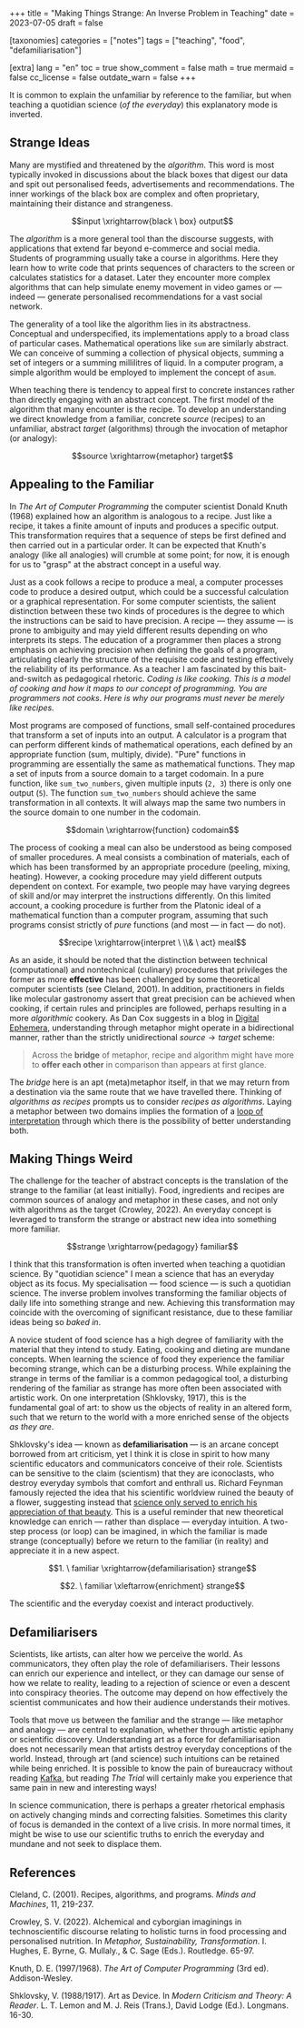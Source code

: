 +++
title = "Making Things Strange: An Inverse Problem in Teaching"
date = 2023-07-05
draft = false

[taxonomies]
categories = ["notes"]
tags = ["teaching", "food", "defamiliarisation"]

[extra]
lang = "en"
toc = true
show_comment = false
math = true
mermaid = false
cc_license = false
outdate_warn = false
+++

It is common to explain the unfamiliar by reference to the
familiar, but when teaching a quotidian science (*of the everyday*) this explanatory mode is
inverted.

<!-- more -->

## Strange Ideas

Many are mystified and threatened by the *algorithm*.
This word is most typically invoked in discussions about 
the black boxes that digest our data and spit out personalised
feeds, advertisements and recommendations.
The inner workings of the black box are complex
and often proprietary, maintaining their distance
and strangeness.

$$input \xrightarrow{black \ box} output$$

The *algorithm* is a more general tool than the discourse suggests,
with applications that extend far beyond e-commerce and social media.
Students of programming usually take a course in algorithms.
Here they learn how to write code that prints sequences of
characters to the screen or calculates statistics for a dataset.
Later they encounter more complex algorithms that can help
simulate enemy movement in video games or — indeed — generate
personalised recommendations for a vast social network.

The generality of a tool like the algorithm lies in its abstractness.
Conceptual and underspecified, its implementations apply to a broad
class of particular cases.
Mathematical operations like `sum` are similarly abstract.
We can conceive of summing a collection of physical objects, summing
a set of
integers or a summing millilitres of liquid.
In a computer program, a simple algorithm
would be employed to implement the
concept of a`sum`.

When teaching there is tendency to appeal first to concrete 
instances rather than directly engaging with an abstract concept.
The first model of the algorithm that many encounter is the recipe.
To develop an understanding we direct knowledge
from a familiar, concrete *source* (recipes) to an unfamiliar, abstract *target*
(algorithms)
through the invocation of metaphor (or analogy):

$$source \xrightarrow{metaphor} target$$

## Appealing to the Familiar

In *The Art of Computer Programming* the computer scientist
Donald Knuth (1968) explained how an algorithm is analogous to a recipe.
Just like a recipe, it takes a finite amount of inputs and produces
a specific output.
This transformation requires that a sequence of steps be first
defined and then carried out in a particular order.
It can be expected that Knuth's analogy (like all analogies) will
crumble at some point; for now, it is enough for us to "grasp"
at the abstract concept in a useful way.

Just as a cook follows a recipe to produce a meal, a computer
processes code to produce a desired output, which could be a
successful calculation or a graphical representation.
For some computer scientists, the salient distinction between these
two kinds of procedures is the degree to which the instructions can 
be said to have precision.
A recipe — they assume — is prone to ambiguity and may yield
different results depending on who interprets its steps.
The education of a programmer then places a strong emphasis on
achieving precision when defining the goals of a program,
articulating clearly the structure of the requisite code and
testing effectively the reliability of its performance.
As a teacher I am fascinated by this bait-and-switch
as pedagogical rhetoric.
*Coding is like cooking.*
*This is a model of cooking and how it maps to our concept of programming.*
*You are programmers not cooks*.
*Here is why our programs must never be merely like recipes.*

Most programs are composed of functions,
small self-contained procedures that transform
a set of inputs into an output.
A calculator is a program that can perform
different kinds of mathematical operations,
each defined by an appropriate function (sum, multiply, divide).
"Pure" functions in programming are essentially
the same as mathematical functions.
They map a set of inputs from a source domain
to a target codomain.
In a pure function, like `sum_two_numbers`,
given multiple inputs (`2, 3`) there is only
one output (`5`).
The function `sum_two_numbers` should achieve
the same transformation in all contexts.
It will always map the same two numbers
in the source domain to one number in the
codomain.

$$domain \xrightarrow{function} codomain$$

The process of cooking a meal can also be understood
as being composed of smaller procedures.
A meal consists a combination of materials,
each of which has been transformed by an
appropriate procedure (peeling, mixing, heating).
However, a cooking procedure may yield different
outputs dependent on context.
For example, two people may have varying degrees
of skill and/or may interpret the instructions
differently.
On this limited account, a cooking procedure is further
from the Platonic ideal of a mathematical function than a computer
program, assuming that such programs consist strictly of *pure* functions 
(and most — in fact — do not).

$$recipe \xrightarrow{interpret \ \\& \ act} meal$$

As an aside, it should be noted that the distinction between technical
(computational) and nontechnical (culinary) procedures that
privileges the former as more **effective** has been challenged by
some theoretical computer scientists (see Cleland, 2001).
In addition, practitioners in fields like molecular
gastronomy assert that great precision
can be achieved when cooking, if certain rules and principles are
followed, perhaps resulting in a more *algorithmic* cookery.
As Dan Cox suggests in a blog in
[Digital
Ephemera](https://videlais.com/2020/08/15/code-stories-recipe/),
understanding through metaphor might
operate in a bidirectional manner, rather
than the strictly unidirectional $source \to target$ scheme:

> Across the **bridge** of metaphor,
> recipe and algorithm might have
> more to **offer each other** in comparison 
> than appears at first glance.

The *bridge* here is an apt (meta)metaphor itself, in that
we may return from a destination via the
same route that we have travelled there.
Thinking of *algorithms as recipes* prompts
us to consider *recipes as algorithms*.
Laying a metaphor between two domains
implies the formation of a
[loop of interpretation](https://en.wikipedia.org/wiki/Hermeneutic_circle) through which there is 
the possibility of better understanding both. 

## Making Things Weird

The challenge for the teacher of abstract concepts
is the translation of the strange to the familiar (at least initially).
Food, ingredients and recipes are common sources of analogy and
metaphor in these cases, and not only with algorithms as the target (Crowley, 2022).
An everyday concept is leveraged to transform
the strange or abstract new idea into something
more familiar.

$$strange \xrightarrow{pedagogy} familiar$$

I think that this transformation is often inverted when teaching a 
quotidian science.
By "quotidian science" I mean a science that has an everyday
object as its focus.
My specialisation — food science — is such a quotidian science.
The inverse problem involves transforming the
familiar objects of daily life into something
strange and new.
Achieving this transformation may coincide
with the overcoming of significant resistance,
due to these familiar ideas being so *baked in*.

A novice student of food science has a high degree of familiarity
with the material that they intend to study.
Eating, cooking and dieting are mundane concepts.
When learning the science of food they experience the familiar becoming
strange, which can be a disturbing process.
While explaining the strange in terms of the familiar is
a common pedagogical tool, a disturbing rendering of the familiar as
strange has more often been associated with artistic work. 
On one interpretation (Shklovsky, 1917), this is the fundamental goal of art: to show 
us the objects of reality in an altered form, such that we return
to the world with a more enriched sense of the objects *as they are*. 

Shklovsky's idea — known as **defamiliarisation** — is an arcane concept borrowed from
art criticism, yet I think it is close in spirit
to how many scientific educators and communicators conceive of their role.
Scientists can be sensitive to the claim (scientism) that they are iconoclasts,
who destroy everyday symbols that comfort and enthrall us.
Richard Feynman famously rejected the idea that his scientific
worldview ruined the beauty of a flower, suggesting instead that
[science only served to enrich his appreciation of that beauty](https://www.themarginalian.org/2013/01/01/ode-to-a-flower-richard-feynman/).
This is a useful reminder that new theoretical knowledge can
enrich — rather than displace — everyday intuition.
A two-step process (or loop) can be imagined, in which the familiar is made
strange (conceptually) before we return to the familiar (in
reality) and appreciate it in a new aspect.

$$1. \ familiar \xrightarrow{defamiliarisation} strange$$

$$2. \ familiar \xleftarrow{enrichment} strange$$

The scientific and the everyday coexist and interact productively.

## Defamiliarisers

Scientists, like artists, can alter how we perceive the world.
As communicators, they often play the role of defamiliarisers.
Their lessons can enrich our experience and intellect, or they can 
damage our sense of how we relate to reality, leading to a rejection
of science or even a descent into conspiracy theories.
The outcome may depend on how effectively the scientist
communicates and how their audience understands their motives.

Tools that move us between the familiar and the strange — like
metaphor and analogy — are
central to explanation, whether through artistic epiphany or
scientific discovery.
Understanding art as a force for defamiliarisation does not necessarily
mean that artists destroy everyday conceptions of the
world.
Instead, through art (and science) such intuitions can be retained while being enriched.
It is possible to know the pain of bureaucracy without reading
[Kafka](https://en.wikipedia.org/wiki/Franz_Kafka), but reading 
*The Trial* will certainly make you experience
that same pain in new and interesting ways!

In science communication, there is perhaps a greater
rhetorical emphasis on actively changing minds and
correcting falsities.
Sometimes this clarity of focus is demanded in the
context of a live crisis.
In more normal times, it might be wise to use our scientific truths
to enrich the everyday and mundane and not seek to displace them.

## References

Cleland, C. (2001). Recipes, algorithms, and programs. *Minds and
Machines*, 11, 219-237.

Crowley, S. V. (2022). Alchemical and cyborgian imaginings in technoscientific discourse relating to holistic turns in food processing and personalised nutrition. In *Metaphor, Sustainability, Transformation*. I. Hughes, E. Byrne, G. Mullaly., & C. Sage (Eds.). Routledge. 65-97.

Knuth, D. E. (1997/1968). *The Art of Computer Programming* (3rd ed). Addison-Wesley.

Shklovsky, V. (1988/1917). Art as Device. In *Modern Criticism and Theory:
A Reader*. L. T. Lemon and M. J. Reis (Trans.), David Lodge (Ed.). Longmans. 16-30.
